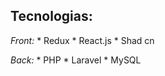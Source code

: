 ## Tecnologias:
*Front:*
    * Redux
    * React.js
    * Shad cn 
    
*Back:*
    * PHP
    * Laravel
    * MySQL 
